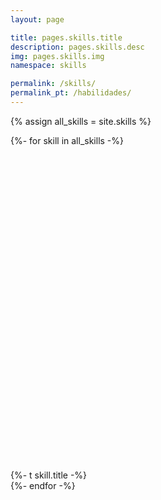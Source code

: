 ```yaml
---
layout: page

title: pages.skills.title
description: pages.skills.desc
img: pages.skills.img
namespace: skills

permalink: /skills/
permalink_pt: /habilidades/
---
```


{% assign all_skills = site.skills %}

{%- for skill in all_skills -%}
    <div class="chip">
        <svg class="chip-icon" viewBox="0 0 24 24">
            <use href="{{ '/assets/skill-icons/' | append: skill.unique-name | append: '.svg#icon' | relative_url }}"></use>
        </svg>
        {%- t skill.title -%}
    </div>
{%- endfor -%}